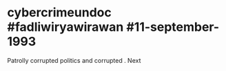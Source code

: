# cybercrimeundoc #fadliwiryawirawan #11-september-1993 
Patrolly corrupted politics and corrupted . Next 
